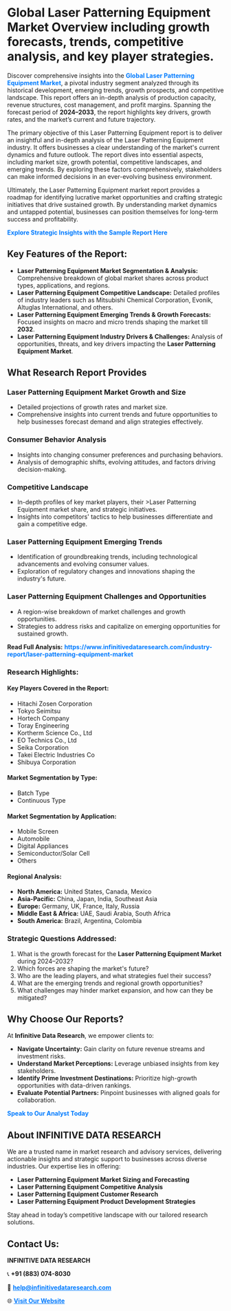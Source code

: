 <h1>Global Laser Patterning Equipment Market Overview including growth forecasts, trends, competitive analysis, and key player strategies.</h1>
<p>
Discover comprehensive insights into the 
<a href="https://www.infinitivedataresearch.com/industry-report/laser-patterning-equipment-market" rel="dofollow" style="color: #007BFF; text-decoration: none;"><strong>Global Laser Patterning Equipment Market</strong></a>, a pivotal industry segment analyzed through its historical development, emerging trends, growth prospects, and competitive landscape. This report offers an in-depth analysis of production capacity, revenue structures, cost management, and profit margins. Spanning the forecast period of <strong>2024–2033</strong>, the report highlights key drivers, growth rates, and the market’s current and future trajectory.
</p>
<p>
The primary objective of this Laser Patterning Equipment report is to deliver an insightful and in-depth analysis of the Laser Patterning Equipment industry. It offers businesses a clear understanding of the market's current dynamics and future outlook. The report dives into essential aspects, including market size, growth potential, competitive landscapes, and emerging trends. By exploring these factors comprehensively, stakeholders can make informed decisions in an ever-evolving business environment.
</p>
<p>
Ultimately, the Laser Patterning Equipment market report provides a roadmap for identifying lucrative market opportunities and crafting strategic initiatives that drive sustained growth. By understanding market dynamics and untapped potential, businesses can position themselves for long-term success and profitability.
</p>
<p>
<a href="https://www.infinitivedataresearch.com/request-sample/reportId=106698" style="color: #007BFF; text-decoration: none;"><strong>Explore Strategic Insights with the Sample Report Here</strong></a>
</p>

<h2>Key Features of the Report:</h2>
<ul>
<li><strong>Laser Patterning Equipment Market Segmentation & Analysis:</strong> Comprehensive breakdown of global market shares across product types, applications, and regions.</li>
<li><strong>Laser Patterning Equipment Competitive Landscape:</strong> Detailed profiles of industry leaders such as Mitsubishi Chemical Corporation, Evonik, Altuglas International, and others.</li>
<li><strong>Laser Patterning Equipment Emerging Trends & Growth Forecasts:</strong> Focused insights on macro and micro trends shaping the market till <strong>2032</strong>.</li>
<li><strong>Laser Patterning Equipment Industry Drivers & Challenges:</strong> Analysis of opportunities, threats, and key drivers impacting the <strong>Laser Patterning Equipment Market</strong>.</li>
</ul>

<h2>What Research Report Provides</h2>
<h3>Laser Patterning Equipment Market Growth and Size</h3>
<ul>
<li>Detailed projections of growth rates and market size.</li>
<li>Comprehensive insights into current trends and future opportunities to help businesses forecast demand and align strategies effectively.</li>
</ul>

<h3>Consumer Behavior Analysis</h3>
<ul>
<li>Insights into changing consumer preferences and purchasing behaviors.</li>
<li>Analysis of demographic shifts, evolving attitudes, and factors driving decision-making.</li>
</ul>

<h3>Competitive Landscape</h3>
<ul>
<li>In-depth profiles of key market players, their >Laser Patterning Equipment market share, and strategic initiatives.</li>
<li>Insights into competitors' tactics to help businesses differentiate and gain a competitive edge.</li>
</ul>

<h3>Laser Patterning Equipment Emerging Trends</h3>
<ul>
<li>Identification of groundbreaking trends, including technological advancements and evolving consumer values.</li>
<li>Exploration of regulatory changes and innovations shaping the industry's future.</li>
</ul>

<h3>Laser Patterning Equipment Challenges and Opportunities</h3>
<ul>
<li>A region-wise breakdown of market challenges and growth opportunities.</li>
<li>Strategies to address risks and capitalize on emerging opportunities for sustained growth.</li>
</ul>
<p><strong>Read Full Analysis:</strong> <a href="https://www.infinitivedataresearch.com/industry-report/laser-patterning-equipment-market" rel="dofollow" style="color: #007BFF; text-decoration: none;"><strong>https://www.infinitivedataresearch.com/industry-report/laser-patterning-equipment-market</strong></a></p>
<h3>Research Highlights:</h3>
<h4>Key Players Covered in the Report:</h4>
<ul><li>Hitachi Zosen Corporation</li><li>Tokyo Seimitsu</li><li>Hortech Company</li><li>Toray Engineering</li><li>Kortherm Science Co., Ltd</li><li>EO Technics Co., Ltd</li><li>Seika Corporation</li><li>Takei Electric Industries Co</li><li>Shibuya Corporation</li></ul>
<h4>Market Segmentation by Type:</h4>
<ul><li>Batch Type</li><li>Continuous Type</li></ul>
<h4>Market Segmentation by Application:</h4>
<ul><li>Mobile Screen</li><li>Automobile</li><li>Digital Appliances</li><li>Semiconductor/Solar Cell</li><li>Others</li></ul>

<h4>Regional Analysis:</h4>
<ul>
<li><strong>North America:</strong> United States, Canada, Mexico</li>
<li><strong>Asia-Pacific:</strong> China, Japan, India, Southeast Asia</li>
<li><strong>Europe:</strong> Germany, UK, France, Italy, Russia</li>
<li><strong>Middle East & Africa:</strong> UAE, Saudi Arabia, South Africa</li>
<li><strong>South America:</strong> Brazil, Argentina, Colombia</li>
</ul>

<h3>Strategic Questions Addressed:</h3>
<ol>
<li>What is the growth forecast for the <strong>Laser Patterning Equipment Market</strong> during 2024–2032?</li>
<li>Which forces are shaping the market's future?</li>
<li>Who are the leading players, and what strategies fuel their success?</li>
<li>What are the emerging trends and regional growth opportunities?</li>
<li>What challenges may hinder market expansion, and how can they be mitigated?</li>
</ol>

<h2>Why Choose Our Reports?</h2>
<p>At <strong>Infinitive Data Research</strong>, we empower clients to:</p>
<ul>
<li><strong>Navigate Uncertainty:</strong> Gain clarity on future revenue streams and investment risks.</li>
<li><strong>Understand Market Perceptions:</strong> Leverage unbiased insights from key stakeholders.</li>
<li><strong>Identify Prime Investment Destinations:</strong> Prioritize high-growth opportunities with data-driven rankings.</li>
<li><strong>Evaluate Potential Partners:</strong> Pinpoint businesses with aligned goals for collaboration.</li>
</ul>
<p><a href="https://www.infinitivedataresearch.com/industry-report/laser-patterning-equipment-market" rel="dofollow" style="color: #007BFF; text-decoration: none;"><strong>Speak to Our Analyst Today</strong></a></p>

<h2>About INFINITIVE DATA RESEARCH</h2>
<p>We are a trusted name in market research and advisory services, delivering actionable insights and strategic support to businesses across diverse industries. Our expertise lies in offering:</p>
<ul>
<li><strong>Laser Patterning Equipment Market Sizing and Forecasting</strong></li>
<li><strong>Laser Patterning Equipment Competitive Analysis</strong></li>
<li><strong>Laser Patterning Equipment Customer Research</strong></li>
<li><strong>Laser Patterning Equipment Product Development Strategies</strong></li>
</ul>
<p>Stay ahead in today’s competitive landscape with our tailored research solutions.</p>

<h2>Contact Us:</h2>
<p><strong>INFINITIVE DATA RESEARCH</strong></p>
<p>📞 <strong>+91 (883) 074-8030</strong></p>
<p>📧 <strong><a href="mailto:help@infinitivedataresearch.com" style="color: #007BFF;">help@infinitivedataresearch.com</a></strong></p>
<p>🌐 <strong><a href="https://www.infinitivedataresearch.com" rel="dofollow" style="color: #007BFF;">Visit Our Website</a></strong></p>